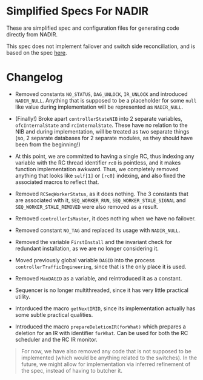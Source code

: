 # Simplified Specs For NADIR

These are simplified spec and configuration files for generating code directly from NADIR.

This spec does not implement failover and switch side reconciliation, and is based on the spec [here](../../noFailover/5.switchCompleteTransientFailure/verified_wo_sw_reconciliation.tla).

# Changelog
    
- Removed constants `NO_STATUS`, `DAG_UNLOCK`, `IR_UNLOCK` and introduced `NADIR_NULL`. 
Anything that is supposed to be a placeholder for some `null` like value during implementation will be represented as `NADIR_NULL`.

- (Finally!) Broke apart `controllerStateNIB` into 2 separate variables, `ofcInternalState` and `rcInternalState`. 
These have no relation to the NIB and during implementation, will be treated as two separate things (so, 2 separate databases for 2 separate modules, as they should have been from the beginning!)

- At this point, we are committed to having a single RC, thus indexing any variable with the RC thread identifier `rc0` is pointless, and it makes function implementation awkward. 
Thus, we completely removed anything that looks like `self[1]` or `[rc0]` indexing, and also fixed the associated macros to reflect that.

- Removed `RCSeqWorkerStatus`, as it does nothing. The 3 constants that are associated with it, `SEQ_WORKER_RUN`, `SEQ_WORKER_STALE_SIGNAL` and `SEQ_WORKER_STALE_REMOVED` were also removed as a result.

- Removed `controllerIsMaster`, it does nothing when we have no failover.
- Removed constant `NO_TAG` and replaced its usage with `NADIR_NULL`.
- Removed the variable `FirstInstall` and the invariant check for redundant installation, as we are no longer considering it.
- Moved previously global variable `DAGID` into the process `controllerTrafficEngineering`, since that is the only place it is used.
- Removed `MaxDAGID` as a variable, and reintroduced it as a constant.
- Sequencer is no longer multithreaded, since it has very little practical utility.

- Intorduced the macro `getNextIRID`, since its implementation actually has some subtle practical qualities.
- Introduced the macro `prepareDeletionIR(forWhat)` which prepares a deletion for an IR with identifier `forWhat`. Can be used for both the RC scheduler and the RC IR monitor.

> For now, we have also removed any code that is not supposed to be implemented (which would be anything related to the switches). In the future, we might allow for implementation via inferred refinement of the spec, instead of having to butcher it.
